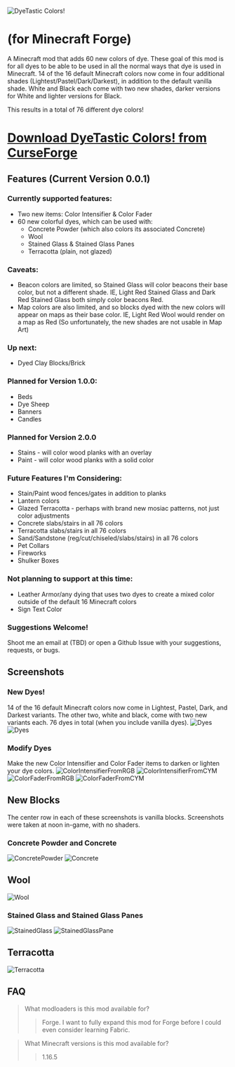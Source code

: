 ![DyeTastic Colors!](https://github.com/cowpewter/mc-dyetastic-colors/blob/main/docs/img/big_logo.png)
# (for Minecraft Forge)
A Minecraft mod that adds 60 new colors of dye. These goal of this mod is for all dyes to be able to be used in all the normal ways that dye is used in Minecraft. 14 of the 16 default Minecraft colors now come in four additional shades (Lightest/Pastel/Dark/Darkest), in addition to the default vanilla shade. White and Black each come with two new shades, darker versions for White and lighter versions for Black.

This results in a total of 76 different dye colors!

# [Download DyeTastic Colors! from CurseForge](https://www.curseforge.com/minecraft/mc-mods/dyetastic-colors)

## Features (Current Version 0.0.1)

### Currently supported features:
* Two new items: Color Intensifier & Color Fader
* 60 new colorful dyes, which can be used with:
  * Concrete Powder (which also colors its associated Concrete)
  * Wool
  * Stained Glass & Stained Glass Panes
  * Terracotta (plain, not glazed)

### Caveats:
* Beacon colors are limited, so Stained Glass will color beacons their base color, but not a different shade. IE, Light Red Stained Glass and Dark Red Stained Glass both simply color beacons Red.
* Map colors are also limited, and so blocks dyed with the new colors will appear on maps as their base color. IE, Light Red Wool would render on a map as Red (So unfortunately, the new shades are not usable in Map Art)

### Up next:
* Dyed Clay Blocks/Brick

### Planned for Version 1.0.0:
* Beds
* Dye Sheep
* Banners
* Candles

### Planned for Version 2.0.0
* Stains - will color wood planks with an overlay
* Paint - will color wood planks with a solid color

### Future Features I'm Considering:
* Stain/Paint wood fences/gates in addition to planks
* Lantern colors
* Glazed Terracotta - perhaps with brand new mosiac patterns, not just color adjustments
* Concrete slabs/stairs in all 76 colors
* Terracotta slabs/stairs in all 76 colors
* Sand/Sandstone (reg/cut/chiseled/slabs/stairs) in all 76 colors
* Pet Collars
* Fireworks
* Shulker Boxes

### Not planning to support at this time:
* Leather Armor/any dying that uses two dyes to create a mixed color outside of the default 16 Minecraft colors
* Sign Text Color

### Suggestions Welcome!
Shoot me an email at (TBD) or open a Github Issue with your suggestions, requests, or bugs.


## Screenshots
### New Dyes!
14 of the 16 default Minecraft colors now come in Lightest, Pastel, Dark, and Darkest variants. The other two, white and black, come with two new variants each. 76 dyes in total (when you include vanilla dyes).
![Dyes](https://github.com/cowpewter/mc-dyetastic-colors/blob/main/docs/img/Dyes1.png)
![Dyes](https://github.com/cowpewter/mc-dyetastic-colors/blob/main/docs/img/Dyes2.png)

### Modify Dyes
Make the new Color Intensifier and Color Fader items to darken or lighten your dye colors.
![ColorIntensifierFromRGB](https://github.com/cowpewter/mc-dyetastic-colors/blob/main/docs/img/ColorIntensifierFromRGB.png)
![ColorIntensifierFromCYM](https://github.com/cowpewter/mc-dyetastic-colors/blob/main/docs/img/ColorIntensifierFromCYM.png)
![ColorFaderFromRGB](https://github.com/cowpewter/mc-dyetastic-colors/blob/main/docs/img/ColorFaderFromRGB.png)
![ColorFaderFromCYM](https://github.com/cowpewter/mc-dyetastic-colors/blob/main/docs/img/ColorFaderFromCYM.png)

## New Blocks
The center row in each of these screenshots is vanilla blocks.
Screenshots were taken at noon in-game, with no shaders.

### Concrete Powder and Concrete
![ConcretePowder](https://github.com/cowpewter/mc-dyetastic-colors/blob/main/docs/img/ConcretePowders.png)
![Concrete](https://github.com/cowpewter/mc-dyetastic-colors/blob/main/docs/img/Concretes.png)

## Wool
![Wool](https://github.com/cowpewter/mc-dyetastic-colors/blob/main/docs/img/Wools.png)

### Stained Glass and Stained Glass Panes
![StainedGlass](https://github.com/cowpewter/mc-dyetastic-colors/blob/main/docs/img/StainedGlass.png)
![StainedGlassPane](https://github.com/cowpewter/mc-dyetastic-colors/blob/main/docs/img/StainedGlassPanes.png)

## Terracotta
![Terracotta](https://github.com/cowpewter/mc-dyetastic-colors/blob/main/docs/img/Terracottas.png)

## FAQ

> What modloaders is this mod available for?
>> Forge. I want to fully expand this mod for Forge before I could even consider learning Fabric.

> What Minecraft versions is this mod available for?
>> 1.16.5


